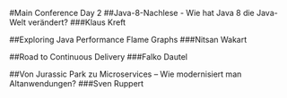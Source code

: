 #Main Conference Day 2
##Java-8-Nachlese - Wie hat Java 8 die Java-Welt verändert?
###Klaus Kreft

##Exploring Java Performance Flame Graphs
###Nitsan Wakart

##Road to Continuous Delivery
###Falko Dautel

##Von Jurassic Park zu Microservices – Wie modernisiert man Altanwendungen?
###Sven Ruppert